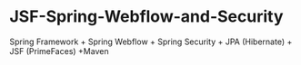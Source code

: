 # JSF-Spring-Webflow-and-Security
Spring Framework + Spring Webflow + Spring Security + JPA (Hibernate) + JSF (PrimeFaces) +Maven 
